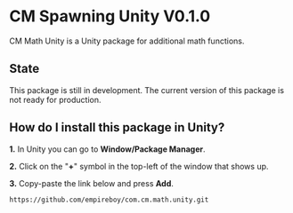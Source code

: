 # CM Spawning Unity V0.1.0

CM Math Unity is a Unity package for additional math functions.

## State

This package is still in development. The current version of this package is not ready for production.

## How do I install this package in Unity?

**1.** In Unity you can go to **Window/Package Manager**.

**2.** Click on the "**+**" symbol in the top-left of the window that shows up.

**3.** Copy-paste the link below and press **Add**.
```
https://github.com/empireboy/com.cm.math.unity.git
```
